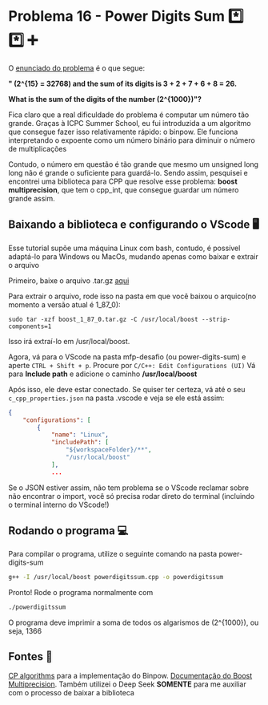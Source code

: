 # Problema 16 - Power Digits Sum *️⃣ *️⃣ ➕

O [enunciado do problema](https://projecteuler.net/problem=16) é o que segue:

__" \(2^{15} = 32768\) and the sum of its digits is 3 + 2 + 7 + 6 + 8 = 26.__

__What is the sum of the digits of the number \(2^{1000}\)"?__

Fica claro que a real dificuldade do problema é computar um número tão grande. Graças à ICPC Summer School, eu fui introduzida a um algoritmo que consegue fazer isso relativamente rápido: o binpow. Ele funciona interpretando o expoente como um número binário para diminuir o número de multiplicações

Contudo, o número em questão é tão grande que mesmo um unsigned long long não é grande o suficiente para guardá-lo. Sendo assim, pesquisei e encontrei uma biblioteca para CPP que resolve esse problema: __boost multiprecision__, que tem o cpp_int, que consegue guardar um número grande assim.

## Baixando a biblioteca e configurando o VScode 🖥️

Esse tutorial supõe uma máquina Linux com bash, contudo, é possível adaptá-lo para Windows ou MacOs, mudando apenas como baixar e extrair o arquivo

Primeiro, baixe o arquivo .tar.gz [aqui](https://www.boost.org/users/download/)

Para extrair o arquivo, rode isso na pasta em que você baixou o arquico(no momento a versão atual é 1_87_0):
```console 
sudo tar -xzf boost_1_87_0.tar.gz -C /usr/local/boost --strip-components=1
```
Isso irá extraí-lo em /usr/local/boost.

Agora, vá para o VScode na pasta mfp-desafio (ou power-digits-sum) e aperte ```CTRL + Shift + p```. Procure por ```C/C++: Edit Configurations (UI)``` Vá para __Include path__ e adicione o caminho __/usr/local/boost__

Após isso, ele deve estar conectado. Se quiser ter certeza, vá até o seu ```c_cpp_properties.json``` na pasta .vscode e veja se ele está assim: 

```json
{
    "configurations": [
        {
            "name": "Linux",
            "includePath": [
                "${workspaceFolder}/**",
                "/usr/local/boost"
            ],
            ...
```
Se o JSON estiver assim, não tem problema se o VScode reclamar sobre não encontrar o import, você só precisa rodar direto do terminal (incluindo o terminal interno do VScode!)

## Rodando o programa 💻

Para compilar o programa, utilize o seguinte comando na pasta power-digits-sum

```bash
g++ -I /usr/local/boost powerdigitssum.cpp -o powerdigitssum
```
Pronto! Rode o programa normalmente com

```bash
./powerdigitssum
```

O programa deve imprimir a soma de todos os algarismos de \(2^{1000}\), ou seja, 1366

## Fontes 📖
[CP algorithms](https://cp-algorithms.com/algebra/binary-exp.html) para a implementação do Binpow. [Documentação do Boost Multiprecision](https://www.boost.org/doc/libs/1_86_0/libs/multiprecision/doc/html/index.html). Também utilizei o Deep Seek __SOMENTE__ para me auxiliar com o processo de baixar a biblioteca 